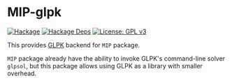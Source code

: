 # MIP-glpk

[![Hackage](https://img.shields.io/hackage/v/MIP.svg)](https://hackage.haskell.org/package/MIP-glpk)
[![Hackage Deps](https://img.shields.io/hackage-deps/v/MIP.svg)](https://packdeps.haskellers.com/feed?needle=MIP-glpk)
[![License: GPL v3](https://img.shields.io/badge/License-GPLv3-blue.svg)](https://www.gnu.org/licenses/gpl-3.0)

This provides [GLPK](https://www.gnu.org/software/glpk/) backend for `MIP` package.

`MIP` package already have the ability to invoke GLPK's command-line solver `glpsol`,
but this package allows using GLPK as a library with smaller overhead.
